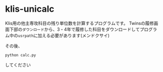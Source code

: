 # klis-unicalc

Klis用の他主専攻科目の残り単位数を計算するプログラムです。
Twinsの履修画面下部の`` ダウンロード ``から、3・4年で履修した科目をダウンロードしてプログラム中の`` usrpath ``に加える必要があります(メンドクサイ)

その後、
```
python calc.py
```
してください
